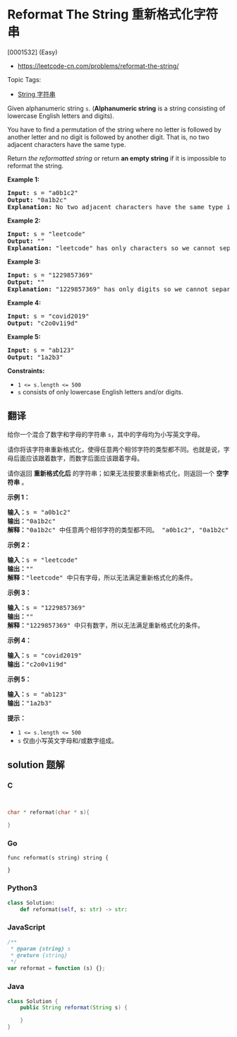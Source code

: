 # Reformat The String 重新格式化字符串

[0001532] (Easy)

- https://leetcode-cn.com/problems/reformat-the-string/

Topic Tags:

- [String 字符串](https://leetcode-cn.com/tag/string/)

Given alphanumeric string `s`. (**Alphanumeric string** is a string consisting of lowercase English letters and digits).

You have to find a permutation of the string where no letter is followed by another letter and no digit is followed by another digit. That is, no two adjacent characters have the same type.

Return _the reformatted string_ or return **an empty string** if it is impossible to reformat the string.

**Example 1:**

<pre><strong>Input:</strong> s = "a0b1c2"
<strong>Output:</strong> "0a1b2c"
<strong>Explanation:</strong> No two adjacent characters have the same type in "0a1b2c". "a0b1c2", "0a1b2c", "0c2a1b" are also valid permutations.
</pre>

**Example 2:**

<pre><strong>Input:</strong> s = "leetcode"
<strong>Output:</strong> ""
<strong>Explanation:</strong> "leetcode" has only characters so we cannot separate them by digits.
</pre>

**Example 3:**

<pre><strong>Input:</strong> s = "1229857369"
<strong>Output:</strong> ""
<strong>Explanation:</strong> "1229857369" has only digits so we cannot separate them by characters.
</pre>

**Example 4:**

<pre><strong>Input:</strong> s = "covid2019"
<strong>Output:</strong> "c2o0v1i9d"
</pre>

**Example 5:**

<pre><strong>Input:</strong> s = "ab123"
<strong>Output:</strong> "1a2b3"
</pre>

**Constraints:**

- `1 <= s.length <= 500`
- `s` consists of only lowercase English letters and/or digits.

## 翻译

给你一个混合了数字和字母的字符串 `s`，其中的字母均为小写英文字母。

请你将该字符串重新格式化，使得任意两个相邻字符的类型都不同。也就是说，字母后面应该跟着数字，而数字后面应该跟着字母。

请你返回 **重新格式化后** 的字符串；如果无法按要求重新格式化，则返回一个 **空字符串** 。

**示例 1：**

<pre><strong>输入：</strong>s = "a0b1c2"
<strong>输出：</strong>"0a1b2c"
<strong>解释：</strong>"0a1b2c" 中任意两个相邻字符的类型都不同。 "a0b1c2", "0a1b2c", "0c2a1b" 也是满足题目要求的答案。
</pre>

**示例 2：**

<pre><strong>输入：</strong>s = "leetcode"
<strong>输出：</strong>""
<strong>解释：</strong>"leetcode" 中只有字母，所以无法满足重新格式化的条件。
</pre>

**示例 3：**

<pre><strong>输入：</strong>s = "1229857369"
<strong>输出：</strong>""
<strong>解释：</strong>"1229857369" 中只有数字，所以无法满足重新格式化的条件。
</pre>

**示例 4：**

<pre><strong>输入：</strong>s = "covid2019"
<strong>输出：</strong>"c2o0v1i9d"
</pre>

**示例 5：**

<pre><strong>输入：</strong>s = "ab123"
<strong>输出：</strong>"1a2b3"
</pre>

**提示：**

- `1 <= s.length <= 500`
- `s` 仅由小写英文字母和/或数字组成。

## solution 题解

### C

```c


char * reformat(char * s){

}
```

### Go

```golang
func reformat(s string) string {

}
```

### Python3

```python
class Solution:
    def reformat(self, s: str) -> str:
```

### JavaScript

```javascript
/**
 * @param {string} s
 * @return {string}
 */
var reformat = function (s) {};
```

### Java

```java
class Solution {
    public String reformat(String s) {

    }
}
```
